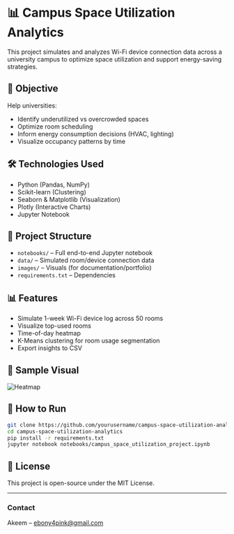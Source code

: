 # 📊 Campus Space Utilization Analytics

This project simulates and analyzes Wi-Fi device connection data across a university campus to optimize space utilization and support energy-saving strategies.

## 🎯 Objective

Help universities:
- Identify underutilized vs overcrowded spaces
- Optimize room scheduling
- Inform energy consumption decisions (HVAC, lighting)
- Visualize occupancy patterns by time

## 🛠️ Technologies Used

- Python (Pandas, NumPy)
- Scikit-learn (Clustering)
- Seaborn & Matplotlib (Visualization)
- Plotly (Interactive Charts)
- Jupyter Notebook

## 📁 Project Structure

- `notebooks/` – Full end-to-end Jupyter notebook
- `data/` – Simulated room/device connection data
- `images/` – Visuals (for documentation/portfolio)
- `requirements.txt` – Dependencies

## 📊 Features

- Simulate 1-week Wi-Fi device log across 50 rooms
- Visualize top-used rooms
- Time-of-day heatmap
- K-Means clustering for room usage segmentation
- Export insights to CSV

## 📌 Sample Visual

![Heatmap](images/heatmap.png)

## 🚀 How to Run

```bash
git clone https://github.com/yourusername/campus-space-utilization-analytics.git
cd campus-space-utilization-analytics
pip install -r requirements.txt
jupyter notebook notebooks/campus_space_utilization_project.ipynb
```

## 📄 License

This project is open-source under the MIT License.

---

###  Contact

Akeem – ebony4pink@gmail.com 
